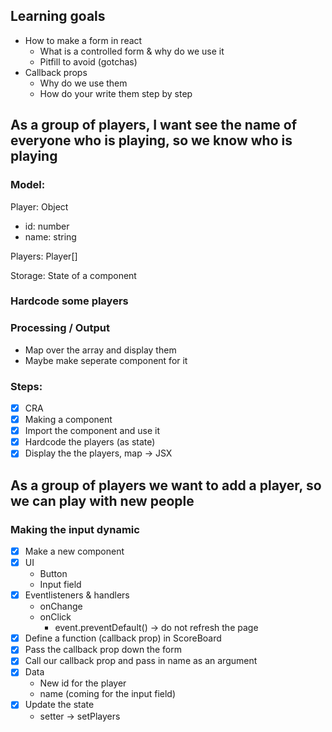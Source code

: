 ## Learning goals

- How to make a form in react
  - What is a controlled form & why do we use it
  - Pitfill to avoid (gotchas)
- Callback props
  - Why do we use them
  - How do your write them step by step

## As a group of players, I want see the name of everyone who is playing, so we know who is playing

### Model:

Player: Object

- id: number
- name: string

Players: Player[]

Storage: State of a component

### Hardcode some players

### Processing / Output

- Map over the array and display them
- Maybe make seperate component for it

### Steps:

- [x] CRA
- [x] Making a component
- [x] Import the component and use it
- [x] Hardcode the players (as state)
- [x] Display the the players, map -> JSX

## As a group of players we want to add a player, so we can play with new people

### Making the input dynamic

- [x] Make a new component
- [x] UI
  - Button
  - Input field
- [x] Eventlisteners & handlers
  - onChange
  - onClick
    - event.preventDefault() -> do not refresh the page
- [x] Define a function (callback prop) in ScoreBoard
- [x] Pass the callback prop down the form
- [x] Call our callback prop and pass in name as an argument
- [x] Data
  - New id for the player
  - name (coming for the input field)
- [x] Update the state
  - setter -> setPlayers
